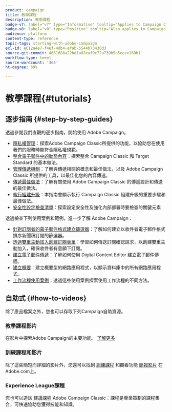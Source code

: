 ```yaml
---
product: campaign
title: 教學課程
description: 教學課程
badge-v7: label="v7" type="Informative" tooltip="Applies to Campaign Classic v7"
badge-v8: label="v8" type="Positive" tooltip="Also applies to Campaign v8"
audience: platform
content-type: reference
topic-tags: starting-with-adobe-campaign
exl-id: e612a4e7-f4ef-4db4-afab-5544b73430d3
source-git-commit: 4661688a22bd1a82eaf9c72a739b5a5ecee168b1
workflow-type: tm+mt
source-wordcount: '364'
ht-degree: 69%

---
```


# 教學課程{#tutorials}



## 逐步指南 {#step-by-step-guides}

透過參閱我們直觀的逐步指南，開始使用 Adobe Campaign。

* [隱私權管理](https://helpx.adobe.com/tw/campaign/kb/acc-privacy.html)：探索Adobe Campaign Classic所提供的功能，以協助您在使用我們的服務時能符合隱私權規範。
* [整合電子郵件中的動態內容](https://experienceleague.adobe.com/docs/campaign-classic/using/integrating-with-adobe-experience-cloud/adobe-target/inserting-a-dynamic-image.html)：探索整合 Campaign Classic 和 Target Standard 的基本做法。
* [管理傳遞機制](../../delivery/using/about-deliverability.md)：了解與傳遞相關的概念和最佳做法，以及 Adobe Campaign Classic 所提供的工具，以最佳化您的內容傳送。
* [傳遞最佳做法](../../delivery/using/delivery-best-practices.md)：了解有關使用 Adobe Campaign Classic 的傳遞設計和傳送的最佳做法。
* [執行組建升級](https://helpx.adobe.com/tw/campaign/kb/acc-build-upgrade.html)：本指南會顯示執行 Campaign Classic 組建升級的重要步驟和最佳做法。
* [安全性設定檢查清單](https://helpx.adobe.com/tw/campaign/kb/acc-security.html)：探索設定安全性及強化內部部署時要檢查的關鍵元素

透過檢查下列使用案例和範例，進一步了解 Adobe Campaign：

* [針對訂閱者的電子郵件格式建立篩選器](../../platform/using/use-case.md#creating-a-filter-on-the-email-format-of-subscribers)：了解如何建立以收件者電子郵件格式排序新聞稿訂閱的篩選器。
* [透過雙重主動加入創建訂閱表單](../../web/using/use-cases--web-forms.md#create-a-subscription--form-with-double-opt-in)：學習如何傳送訂閱確認請求，以創建雙重主動加入，確保收件者有意願下訂閱。
* [建立電子郵件傳遞](../../web/using/use-case--creating-an-email-delivery.md)：了解如何使用 Digital Content Editor 建立電子郵件傳遞。
* [建立概要](../../web/using/use-cases--creating-overviews.md)：建立概要型的網路應用程式，以顯示資料庫中的所有網路應用程式。
* [工作流程使用案例](../../workflow/using/about-workflow-use-cases.md)：透過這些使用案例探索使用工作流程的不同方法。

## 自助式 {#how-to-videos}

除了產品檔案之外，您也可以存取下列Campaign自助資源。

### 教學課程影片

在影片中探索Adobe Campaign的主要功能。 [了解更多](https://experienceleague.adobe.com/docs/campaign-classic-learn/tutorials/overview.html?lang=zh-Hant)

### 訓練課程和影片

除了這些簡短而詳細的影片外，您還可以找到 [訓練課程](https://learning.adobe.com/catalog.html) 和觀看功能 [簡報影片](https://www.adobe.com/training/video.html) 在Adobe.com上。

### Experience League課程

您也可以造訪 [建議課程](https://experienceleague.adobe.com/#dashboard/learning) Adobe Campaign Classic：課程是專業策劃的課程集合，可快速協助您獲得技能和知識。
